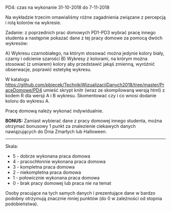 PD4: czas na wykonanie 31-10-2018 do 7-11-2018

Na wykładzie trzecim omawialiśmy różne zagadnienia związane z percepcją i rolą kolorów na wykresie.

Zadanie: z poprzednich prac domowych PD1-PD3 wybrać pracę innego studenta a następnie pokazać dane z tej pracy domowe za pomocą dwóch wykresów:

A) Wykresu czarnobiałego, na którym stosować można jedynie kolory biały, czarny i odcienie szarości
B) Wykresy z kolorami, na krórym można stosować (z umiarem) kolory aby przedstawić jakąś zmienną, wyróżnić obserwacje, poprawić estetykę wykresu.

W katalogu https://github.com/pbiecek/TechnikiWizualizacjiDanych2018/tree/master/PraceDomowe/PD4 umieść skrypt knitr (wraz ze skompilowaną wersją html) z kodem R dla wersji A i B wykresu.
Skomentować czy i co wnosi dodanie koloru do wykresu A.

Pracę domową należy wykonać indywidualnie.

**BONUS:**
Zamiast wybierać dane z pracy domowej innego studenta, można otrzymać bonusowy 1 punkt za znalezienie ciekawych danych nawiązujących do Dnia Zmarłych lub Halloween.

-------

Skala:

* 5 - dobrze wykonana praca domowa
* 4 - pracochłonnie wykonana praca domowa
* 3 - kompletna praca domowa
* 2 - niekompletna praca domowa
* 1 - połowicznie wykonana praca domowa
* 0 - brak pracy domowej lub praca nie na temat

Osoby pracujące na tych samych danych i prezentujące dane w bardzo podobny otrzymują znacznie mniej punktów (do 0 w zależności od stopnia podobieństwa).

